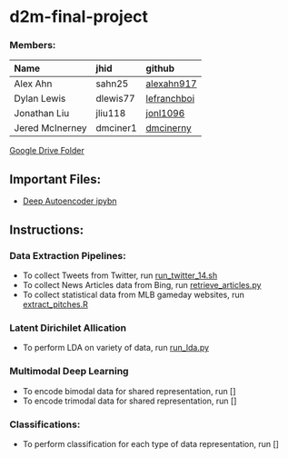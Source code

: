 # d2m-final-project

### Members:

|Name |  jhid | github |
| :---|  :--- |  :--- |
| Alex Ahn | sahn25 | [alexahn917](https://github.com/alexahn917) |
| Dylan Lewis | dlewis77 | [lefranchboi](https://github.com/lefranchboi) |
| Jonathan Liu | jliu118 | [jonl1096](https://github.com/jonl1096)  |
| Jered McInerney | dmciner1 | [dmcinerny](https://github.com/dmcinerney)  |

[Google Drive Folder](https://drive.google.com/open?id=0B4ieDXWtATqka0h1VUxPaVFuME0)

## Important Files:
* [Deep Autoencoder ipybn](https://github.com/jonl1096/d2m-final-project/blob/master/data_ETL/multimodal_deep_learning_transformation/autoencoder/testing/Deep%20Autoencoder.ipynb)


## Instructions:


### Data Extraction Pipelines:

* To collect Tweets from Twitter, run [run_twitter_14.sh](https://github.com/jonl1096/d2m-final-project/blob/master/data_ETL/collect_twitter/run_twitter_14.sh)
* To collect News Articles data from Bing, run [retrieve_articles.py](https://github.com/jonl1096/d2m-final-project/blob/master/data_ETL/collect_news_articles/retrieve_articles.py)
* To collect statistical data from MLB gameday websites, run [extract_pitches.R](https://github.com/jonl1096/d2m-final-project/blob/master/data_ETL/collect_mlb_statistics/extract_pitches.R)


### Latent Dirichilet Allication

* To perform LDA on variety of data, run [run_lda.py](https://github.com/jonl1096/d2m-final-project/blob/master/data_ETL/run_lda.py)


### Multimodal Deep Learning

* To encode bimodal data for shared representation, run []
* To encode trimodal data for shared representation, run []


### Classifications:

* To perform classification for each type of data representation, run []


